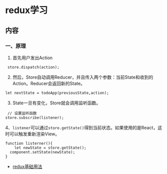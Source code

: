 # redux学习

## 内容

### 一、原理

1. 首先用户发出Action

` store.dispatch(action);`

2. 然后，Store自动调用Reducer，并且传入两个参数：当前State和收到的Action。Reducer会返回新的State。

```
let nextState = todoApp(previousState,action); 

```

3. State一旦有变化，Store就会调用监听函数。

```
 // 设置监听函数
store.subscribe(listener);

```

4、`listener`可以通过`store.getState()`得到当前状态。如果使用的是React，这时可以触发重新渲染View。

```
function listerner(){
    let newState = store.getState();
  component.setState(newState);   
}
```

- [redux基础用法](https://www.ruanyifeng.com/blog/2016/09/redux_tutorial_part_one_basic_usages.html)